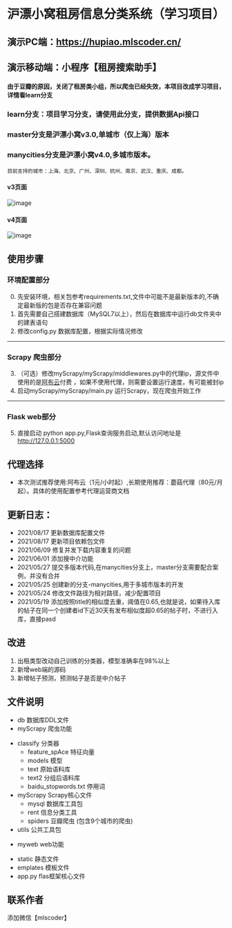 # 沪漂小窝租房信息分类系统（学习项目）

## 演示PC端：https://hupiao.mlscoder.cn/

## 演示移动端：小程序【租房搜索助手】

#### 由于豆瓣的原因，关闭了租房类小组，所以爬虫已经失效，本项目改成学习项目，详情看learn分支

### learn分支：项目学习分支，请使用此分支，提供数据Api接口

### master分支是沪漂小窝v3.0,单城市（仅上海）版本

### manycities分支是沪漂小窝v4.0,多城市版本。

    目前支持的城市：上海、北京、广州、深圳、杭州、南京、武汉、重庆、成都。

#### v3页面

![image](https://user-images.githubusercontent.com/49440936/118770069-79f9c180-b8b3-11eb-921f-d315dfc5597d.png)

#### v4页面

![image](https://user-images.githubusercontent.com/49440936/119754742-74176800-bed3-11eb-9d25-5bbb99a77c12.png)

## 使用步骤 

### 环境配置部分

0. 先安装环境，相关包参考requirements.txt,文件中可能不是最新版本的,不确定最新版的包是否存在兼容问题
1. 首先需要自己搭建数据库（MySQL7以上），然后在数据库中运行db文件夹中的建表语句
2. 修改config.py 数据库配置，根据实际情况修改

------------

### Scrapy 爬虫部分

3. （可选）修改myScrapy/myScrapy/middlewares.py中的代理ip，源文件中使用的是[阿布云](https://www.abuyun.com/ "阿布云")付费
   ，如果不使用代理，则需要设置运行速度，有可能被封ip
4. 启动myScrapy/myScrapy/main.py 运行Scrapy，现在爬虫开始工作

------------

### Flask web部分

5. 直接启动 python app.py,Flask查询服务启动,默认访问地址是 http://127.0.0.1:5000

## 代理选择

* 本次测试推荐使用:阿布云（1元/小时起）,长期使用推荐：蘑菇代理（80元/月起）。具体的使用配置参考代理运营商文档

## 更新日志：

* 2021/08/17 更新数据库配置文件
* 2021/08/17 更新项目依赖包文件
* 2021/06/09 修复并发下载内容重复的问题
* 2021/06/01 添加搜中介功能
* 2021/05/27 提交多版本代码,在manycities分支上，master分支需要配合案例，并没有合并
* 2021/05/25 创建新的分支-manycities,用于多城市版本的开发
* 2021/05/24 修改文件路径为相对路径，减少配置项目
* 2021/05/19 添加按照title的相似度去重，阈值在0.65,也就是说，如果待入库的帖子在同一个创建者id下近30天有发布相似度超0.65的帖子时，不进行入库，直接pasd

## 改进

1. 出租类型改动自己训练的分类器，模型准确率在98%以上
2. 新增web端的源码
3. 新增帖子预测，预测帖子是否是中介帖子

## 文件说明

- db 数据库DDL文件
- myScrapy 爬虫功能

* classify 分类器
    * feature_spAce 特征向量
    * models 模型
    * text 原始语料库
    * text2 分组后语料库
    * baidu_stopwords.txt 停用词
* myScrapy Scrapy核心文件
    * mysql 数据库工具包
    * rent 信息分类工具
    * spiders 豆瓣爬虫 (包含9个城市的爬虫)
* utils 公共工具包

- myweb web功能

* static 静态文件
* emplates 模板文件
* app.py flas框架核心文件

## 联系作者

添加微信【mlscoder】
